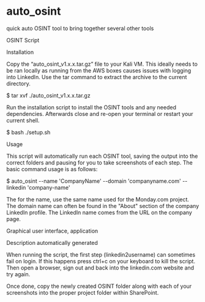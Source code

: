 # auto_osint
quick auto OSINT tool to bring together several other tools


OSINT Script 

Installation 

Copy the “auto_osint_v1.x.x.tar.gz” file to your Kali VM. This ideally needs to be ran locally as running from the AWS boxes causes issues with logging into LinkedIn. Use the tar command to extract the archive to the current directory. 

$ tar xvf ./auto_osint_v1.x.x.tar.gz 

 

Run the installation script to install the OSINT tools and any needed dependencies. Afterwards close and re-open your terminal or restart your current shell. 

$ bash ./setup.sh 

 

Usage 

This script will automatically run each OSINT tool, saving the output into the correct folders and pausing for you to take screenshots of each step. The basic command usage is as follows: 

$ auto_osint --name 'CompanyName' --domain 'companyname.com' --linkedin 'company-name' 

 

The for the name, use the same name used for the Monday.com project. The domain name can often be found in the "About" section of the company LinkedIn profile. The LinkedIn name comes from the URL on the company page. 

Graphical user interface, application

Description automatically generated 

When running the script, the first step (linkedin2username) can sometimes fail on login. If this happens press ctrl+c on your keyboard to kill the script. Then open a browser, sign out and back into the linkedin.com website and try again. 

Once done, copy the newly created OSINT folder along with each of your screenshots into the proper project folder within SharePoint. 
